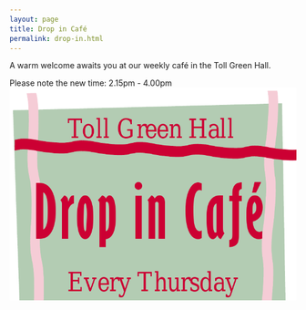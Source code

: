 ```yaml
---
layout: page
title: Drop in Café
permalink: drop-in.html
---
```

A  warm welcome awaits you at our weekly café in the Toll Green Hall.

Please note the new time: 2.15pm - 4.00pm
![Drop in Café](/img/drop_in_poster.png "Drop In Café Poster")